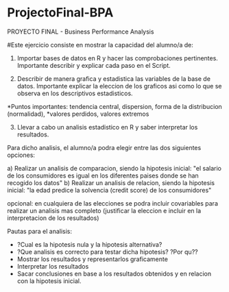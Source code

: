# ProjectoFinal-BPA
PROYECTO FINAL - Business Performance Analysis

#Este ejercicio consiste en mostrar la capacidad del alumno/a de: 

1) Importar bases de datos en R y hacer las comprobaciones pertinentes. 
Importante describir y explicar cada paso en el Script.

2) Describir de manera grafica y estadistica las variables de la base de datos.
Importante explicar la eleccion de los graficos asi como lo que se observa en los descriptivos estadisticos.

*Puntos importantes: tendencia central, dispersion, forma de la distribucion (normalidad),
*valores perdidos, valores extremos

3) Llevar a cabo un analisis estadistico en R y saber interpretar los resultados. 

Para dicho analisis, el alumno/a podra elegir entre las dos siguientes opciones:

a) Realizar un analisis de comparacion, siendo la hipotesis inicial:
  "el salario de los consumidores es igual en los diferentes paises donde se han recogido los datos" 
b) Realizar un analisis de relacion, siendo la hipotesis inicial:
   "la edad predice la solvencia (credit score) de los consumidores"

  opcional: en cualquiera de las elecciones se podra incluir covariables para realizar un analisis 
  mas completo (justificar la eleccion e incluir en la interpretacion de los resultados)

Pautas para el analisis:

* ?Cual es la hipotesis nula y la hipotesis alternativa?
* ?Que analisis es correcto para testar dicha hipotesis? ?Por qu??
* Mostrar los resultados y representarlos graficamente
* Interpretar los resultados
* Sacar conclusiones en base a los resultados obtenidos y en relacion con la hipotesis inicial.
